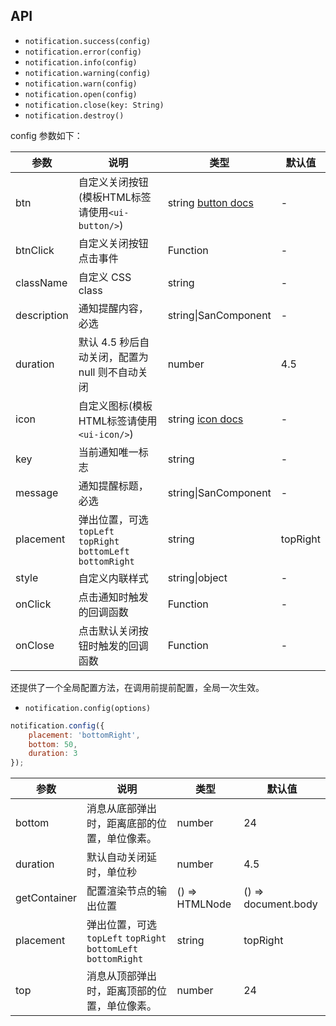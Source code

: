 ## API

- `notification.success(config)`
- `notification.error(config)`
- `notification.info(config)`
- `notification.warning(config)`
- `notification.warn(config)`
- `notification.open(config)`
- `notification.close(key: String)`
- `notification.destroy()`

config 参数如下：

| 参数 | 说明 | 类型 | 默认值 |
| --- | --- | --- | --- |
| btn | 自定义关闭按钮(模板HTML标签请使用`<ui-button/>`) | string [button docs](./button) | - |
| btnClick | 自定义关闭按钮点击事件 | Function | - |
| className | 自定义 CSS class | string | - |
| description | 通知提醒内容，必选 | string\|SanComponent | - |
| duration | 默认 4.5 秒后自动关闭，配置为 null 则不自动关闭 | number | 4.5 |
| icon | 自定义图标(模板HTML标签请使用`<ui-icon/>`) | string [icon docs](./icon) | - |
| key | 当前通知唯一标志 | string | - |
| message | 通知提醒标题，必选 | string\|SanComponent | - |
| placement | 弹出位置，可选 `topLeft` `topRight` `bottomLeft` `bottomRight` | string | topRight |
| style | 自定义内联样式 | string\|object | - |
| onClick | 点击通知时触发的回调函数 | Function | - |
| onClose | 点击默认关闭按钮时触发的回调函数 | Function | - |

还提供了一个全局配置方法，在调用前提前配置，全局一次生效。

- `notification.config(options)`

```js
notification.config({
    placement: 'bottomRight',
    bottom: 50,
    duration: 3
});
```

| 参数 | 说明 | 类型 | 默认值 |
| --- | --- | --- | --- |
| bottom | 消息从底部弹出时，距离底部的位置，单位像素。 | number | 24 |
| duration | 默认自动关闭延时，单位秒 | number | 4.5 |
| getContainer | 配置渲染节点的输出位置 | () => HTMLNode | () => document.body |
| placement | 弹出位置，可选 `topLeft` `topRight` `bottomLeft` `bottomRight` | string | topRight |
| top | 消息从顶部弹出时，距离顶部的位置，单位像素。 | number | 24 |

